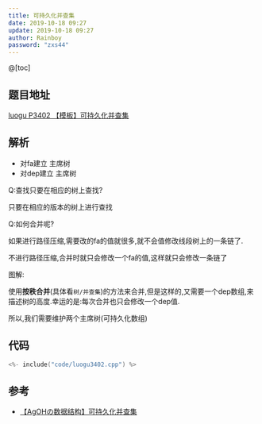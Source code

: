 ```yaml
---
title: 可持久化并查集
date: 2019-10-18 09:27
update: 2019-10-18 09:27
author: Rainboy
password: "zxs44"
---
```


@[toc]

## 题目地址

[luogu P3402 【模板】可持久化并查集](https://www.luogu.org/problem/P3402)


## 解析

- 对fa建立 主席树
- 对dep建立 主席树

Q:查找只要在相应的树上查找?

只要在相应的版本的树上进行查找


Q:如何合并呢?

如果进行路径压缩,需要改的fa的值就很多,就不会值修改线段树上的一条链了.

不进行路径压缩,合并时就只会修改一个fa的值,这样就只会修改一条链了

图解:


使用**按秩合并**(具体看`树/并查集`)的方法来合并,但是这样的,又需要一个dep数组,来描述树的高度.幸运的是:每次合并也只会修改一个dep值.

所以,我们需要维护两个主席树(可持久化数组)

## 代码

```c
<%- include("code/luogu3402.cpp") %>
```

## 参考


 - [【AgOHの数据结构】可持久化并查集](https://www.bilibili.com/video/av57926646)
